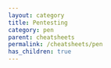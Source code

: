 ```yaml
---
layout: category
title: Pentesting
category: pen
parent: cheatsheets
permalink: /cheatsheets/pen
has_children: true
---
```

